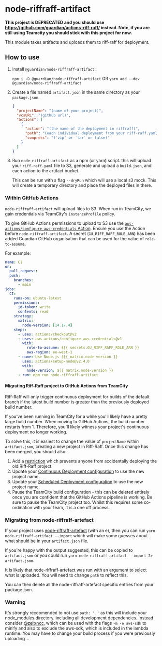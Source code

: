 # node-riffraff-artifact

**This project is DEPRECATED and you should use
https://github.com/guardian/actions-riff-raff/ instead. Note, if you are still
using Teamcity you should stick with this project for now.**

This module takes artifacts and uploads them to riff-raff for deployment.

## How to use

1. Install `@guardian/node-riffraff-artifact`:

    `npm i -D @guardian/node-riffraff-artifact` OR `yarn add --dev @guardian/node-riffraff-artifact`

2. Create a file named `artifact.json` in the same directory as your `package.json`.

    ```json
    {
      "projectName": "(name of your project)",
      "vcsURL": "(github url)",
      "actions": [
        {
          "action": "(the name of the deployment in riffraff)",
          "path": "(each individual deployment from your riff-raff.yaml file)",
          "compress": "('zip' or 'tar' or false)"
        }
      ]
    }
    ```

3. Run `node-riffraff-artifact` as a npm (or yarn) script. this will upload your `riff-raff.yaml` file to S3, generate and upload a `build.json`, and each action to the artifact bucket.

    This can be run with a flag `--dryRun` which will use a local s3 mock. This will create a temporary directory and place the deployed files in there.

### Within GitHub Actions
`node-riffraff-artifact` will upload files to S3. When run in TeamCity, we gain credentials via TeamCity's `InstanceProfile` policy.

To give GitHub Actions permissions to upload to S3 use the [`aws-actions/configure-aws-credentials` Action](https://github.com/aws-actions/configure-aws-credentials).
Ensure you use the Action before `node-riffraff-artifact`.
A secret (`GU_RIFF_RAFF_ROLE_ARN`) has been added Guardian GitHub organisation that can be used for the value of `role-to-assume`.

For example:
```yaml
name: CI
on:
  pull_request:
  push:
    branches:
      - main
jobs:
  CI:
    runs-on: ubuntu-latest
    permissions:
      id-token: write
      contents: read
    strategy:
      matrix:
        node-version: [14.17.4]
    steps:
      - uses: actions/checkout@v2
      - uses: aws-actions/configure-aws-credentials@v1
        with:
          role-to-assume: ${{ secrets.GU_RIFF_RAFF_ROLE_ARN }}
          aws-region: eu-west-1
      - name: Use Node.js ${{ matrix.node-version }}
        uses: actions/setup-node@v2.4.0
        with:
          node-version: ${{ matrix.node-version }}
      - run: npm run node-riffraff-artifact
```

#### Migrating Riff-Raff project to GitHub Actions from TeamCity
Riff-Raff will only trigger continuous deployment for builds of the default branch if the latest build number is greater than the previously deployed build number.

If you've been running in TeamCity for a while you'll likely have a pretty large build number.
When moving to GitHub Actions, the build number restarts from 1.
Therefore, you'll likely witness your project's continuous deployment no longer working.

To solve this, it is easiest to change the value of `projectName` within `artifact.json`, creating a new project in Riff-Raff. Once this change has been merged, you should also:

1. Add a [restriction](https://riffraff.gutools.co.uk/deployment/restrictions/new) which prevents anyone from accidentally deploying the old Riff-Raff project.
2. Update your [Continuous Deployment configuration](https://riffraff.gutools.co.uk/deployment/continuous) to use the new project name.
3. Update your [Scheduled Deployment configuration](https://riffraff.gutools.co.uk/deployment/schedule) to use the new project name.
4. Pause the TeamCity build configuration - this can be deleted entirely once you are confident that the GitHub Actions pipeline is working.
   Be sure to pause the TeamCity project too.
   Whilst this requires some co-ordination with your team, it is a one off process.

### Migrating from node-riffraff-artefact

If your project uses [node-riffraff-artefact](https://github.com/guardian/node-riffraff-artefact) (with an e), then you can run
`yarn node-riffraff-artifact --import` which will make some guesses about what should be in your `artifact.json` file.

If you're happy with the output suggested, this can be copied to `artifact.json` or you could run `yarn node-riffraff-artifact --import 2> artifact.json`.

It is likely that node-riffraff-artefact was run with an argument to select what is uploaded. You will need to change `path` to reflect this.

You can then delete all the node-riffraff-artefact specific entries from your package.json.

### Warning

It's strongly reccomended to not use `path: '.'` as this will include your node_modules directory, including all development dependencies. Instead consider [@zeit/ncc](https://github.com/zeit/ncc), which can be used with the flags `-m -e aws-sdk` to minify and also to exclude the aws-sdk, which is included in the lambda runtime.
You may have to change your build process if you were previously uploading `.`.
